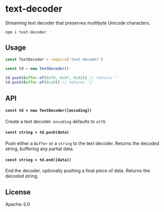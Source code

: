 # text-decoder

Streaming text decoder that preserves multibyte Unicode characters.

```
npm i text-decoder
```

## Usage

``` js
const TextDecoder = require('text-decoder')

const td = new TextDecoder()

td.push(Buffer.of(0xf0, 0x9f, 0x92)) // returns ''
td.push(Buffer.of(0xa9)) // returns '💩'
```

## API

#### `const td = new TextDecoder([encoding])`

Create a text decoder. `encoding` defaults to `utf8`.

#### `const string = td.push(data)`

Push either a `Buffer` or a `string` to the text decoder. Returns the decoded string, buffering any partial data.

#### `const string = td.end([data])`

End the decoder, optionally pushing a final piece of data. Returns the decoded string.

## License

Apache-2.0
